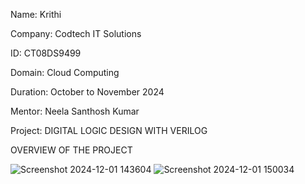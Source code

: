 Name: Krithi

Company: Codtech IT Solutions

ID: CT08DS9499

Domain: Cloud Computing

Duration: October to November 2024

Mentor: Neela Santhosh Kumar

Project: DIGITAL LOGIC DESIGN WITH VERILOG

OVERVIEW OF THE PROJECT






![Screenshot 2024-12-01 143604](https://github.com/user-attachments/assets/212ae230-e3ba-40a1-be9f-7ba5ae45c07b)
![Screenshot 2024-12-01 150034](https://github.com/user-attachments/assets/f04a6114-b6b9-49f1-8dd3-d589a0d28d5b)


